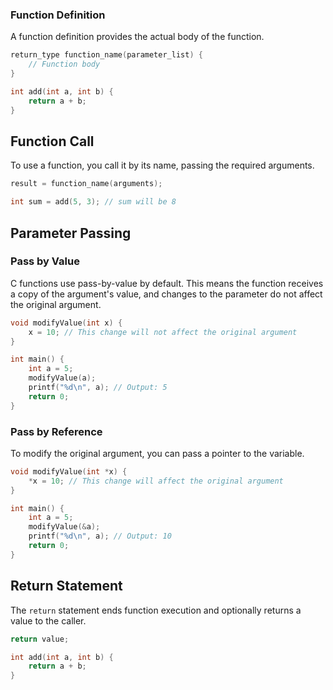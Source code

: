 ### Function Definition

A function definition provides the actual body of the function.
```c
return_type function_name(parameter_list) {
    // Function body
}

int add(int a, int b) {
    return a + b;
}
```

## Function Call

To use a function, you call it by its name, passing the required arguments.
```c
result = function_name(arguments);

int sum = add(5, 3); // sum will be 8
```

## Parameter Passing

### Pass by Value

C functions use pass-by-value by default. This means the function receives a copy of the argument's value, and changes to the parameter do not affect the original argument.
```c
void modifyValue(int x) {
    x = 10; // This change will not affect the original argument
}

int main() {
    int a = 5;
    modifyValue(a);
    printf("%d\n", a); // Output: 5
    return 0;
}
```

### Pass by Reference

To modify the original argument, you can pass a pointer to the variable.
```c
void modifyValue(int *x) {
    *x = 10; // This change will affect the original argument
}

int main() {
    int a = 5;
    modifyValue(&a);
    printf("%d\n", a); // Output: 10
    return 0;
}
```
## Return Statement

The `return` statement ends function execution and optionally returns a value to the caller.
```c
return value;

int add(int a, int b) {
    return a + b;
}
```